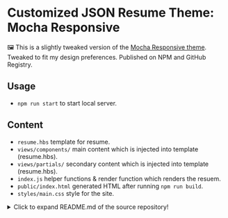 # Customized JSON Resume Theme: Mocha Responsive
🖼️ This is a slightly tweaked version of the [Mocha Responsive theme](https://github.com/karlitos/jsonresume-theme-mocha-responsive). Tweaked to fit my design preferences. Published on NPM and GitHub Registry.

## Usage
* `npm run start` to start local server.

## Content
* `resume.hbs` template for resume.
* `views/components/` main content which is injected into template (resume.hbs).
* `views/partials/` secondary content which is injected into template (resume.hbs).
* `index.js` helper functions & render function which renders the resuem.
* `public/index.html` generated HTML after running `npm run build`.
* `styles/main.css` style for the site.

<details>
  <summary>Click to expand README.md of the source repository!</summary>

# Theme mocha responsive

Dark, stylish theme strongly based on the [jsonresume-theme-caffeine](https://github.com/kelyvin/jsonresume-theme-caffeine) done by [Kelvin Nguyen](https://github.com/kelyvin). It's a theme for the [JSON Resume](http://jsonresume.org/) project and can by used with the [HackMyResume](https://github.com/hacksalot/HackMyResume) to generate nice resumes in many supported formats.

![Screenshot](screenshot.png "Preview of the resume")

The theme uses [handlebars](https://handlebarsjs.com/) templating engine for rendering and utilizes [Font Awesome](https://fontawesome.com/). The generated HTML should have very good browser support by explicitly relying on older styling techniques. Although the theme is dark, there is separate tweaked styling for printing, with dark fonts on white background.

![Print-preview](print-preview.png "Preview of the printed output")

The theme can be used with tools supporting asynchronous theme rendering. It converts local or remote profile images to Base64 format, including them directly in the markup, so the generated HTML file can be used standalone. For certain sections (_summary, work, education, volunteer ..._) Markdown markup is supported. __By default__, the image processing and Markdown support are disabled and can be enabled by setting RENDER_MARKDOWN or PROCESS_IMAGE environment variables to _true_.

For usage and issues associated with HackMyResume see the next section.

## Using the theme

The theme supports the [HackMyResume](https://github.com/hacksalot/HackMyResume) tool and shall be fully compatible with [resume-cli](https://github.com/jsonresume/resume-cli). The theme was specifically developed for my own toolkit [KissMyResume](https://github.com/karlitos/KissMyResume) which can utilize the __async rendering__ and __markdown support__.

Install the theme from npm
```bash
npm install jsonresume-theme-mocha-responsive
```
### Using with KissMyResume

The KissMyResume tool will automatically utilize async theme rendering and has support for Markdown markup and conversion of local and remote images to Base64. Set RENDER_MARKDOWN or PROCESS_IMAGE environment variables to _true_  to enable those features.

```bash
RENDER_MARKDOWN=true PROCESS_IMAGE=true kissmyresume build path-to-resume.json --theme jsonresume-theme-mocha-responsive/
```

You can use the `serve` command for live in-Browser preview with hot-reloading on resume changes.

```bash
RENDER_MARKDOWN=true PROCESS_IMAGE=true kissmyresume serve path-to-resume.json --theme jsonresume-theme-mocha-responsive/
```

### Using with HackMyresume

The HackMyResume tool does not support async theme rendering, nor supports it helper transforming images to Base64 or converting markdown to HTML. Those helpers are disabled by default and yo should not use them with HackMyResume.

Due to the [current bug](https://github.com/hacksalot/HackMyResume/issues/161) in the HackMyResume remote profile pictures are not supported. See [proposed workaround](https://github.com/hacksalot/HackMyResume/issues/161#issuecomment-441393008) in the comments.

```bash
hackmyresume build path-to-resume.json --theme node_modules/jsonresume-theme-mocha-responsive/
```

### Using with [resume-html](https://github.com/hankchiutw/resume-html)

You can render your resume in HTML (and print it to PDF) with the resume-html tool.

Set RENDER_MARKDOWN or PROCESS_IMAGE environment variables to _true_ to enable Markdown support and conversion of local and remote images to Base64.

```bash
RENDER_MARKDOWN=true PROCESS_IMAGE=true path/to/resume-html/index.js outputFileName.html --resume path/to/resume.json --theme path/to/jsonresume-theme-mocha-responsive/
```

## License

Available under [the MIT license](http://mths.be/mit).
